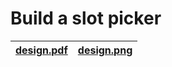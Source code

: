 # Build a slot picker

| [design.pdf](design.pdf) | [design.png](design.png) |
| ------------------------ | ------------------------ |
